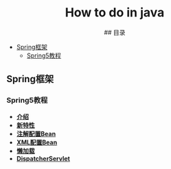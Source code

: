 <h1 align="center">How to do in java</h1>
<p align="center">
<a href="https://github.com/handong0123/how-to-do-in-java" target="_blank"></a>
## 目录

- [Spring框架](#Spring框架)
  - [Spring5教程](#Spring5教程)



## Spring框架

### Spring5教程

- **[介绍](docs/SpringFramework/Spring5/Introduction.md)**
- **[新特性](docs/SpringFramework/Spring5/NewFeatures.md)**
- **[注解配置Bean](docs/SpringFramework/Spring5/BeanJavaConfig.md)**
- **[XML配置Bean](docs/SpringFramework/Spring5/BeanXMLConfig.md)**
- **[懒加载](docs/SpringFramework/Spring5/EagerVsLazyInit.md)**
- **[DispatcherServlet](docs/SpringFramework/Spring5/DispatcherServlet.md)**



